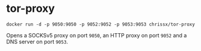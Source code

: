 # tor-proxy
```
docker run -d -p 9050:9050 -p 9052:9052 -p 9053:9053 chrissx/tor-proxy
```
Opens a SOCKSv5 proxy on port `9050`, an HTTP proxy on port `9052` and a
DNS server on port `9053`.
